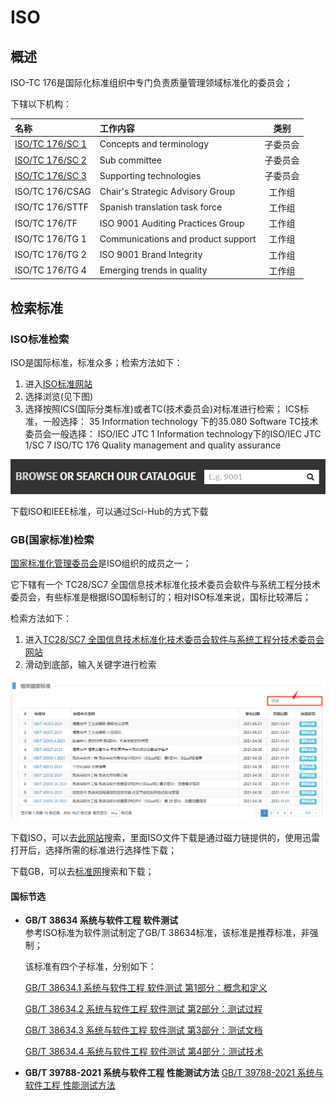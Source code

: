 # ISO

## 概述

ISO-TC 176是国际化标准组织中专门负责质量管理领域标准化的委员会；

下辖以下机构：

| 名称 | 工作内容 | 类别 |
| :--- | :--- | :---: |
| [ISO/TC 176/SC 1](https://www.iso.org/committee/53888.html) | Concepts and terminology | 子委员会 |
| [ISO/TC 176/SC 2](https://www.iso.org/committee/53896.html) | Sub committee | 子委员会 |
| [ISO/TC 176/SC 3](https://www.iso.org/committee/53934.html) | Supporting technologies | 子委员会 |
| ISO/TC 176/CSAG  | Chair's Strategic Advisory Group | 工作组 |
| ISO/TC 176/STTF  | Spanish translation task force | 工作组 |
| ISO/TC 176/TF  | ISO 9001 Auditing Practices Group | 工作组 |
| ISO/TC 176/TG 1  | Communications and product support | 工作组 |
| ISO/TC 176/TG 2  | ISO 9001 Brand Integrity | 工作组 |
| ISO/TC 176/TG 4  | Emerging trends in quality | 工作组 |

## 检索标准

### ISO标准检索

ISO是国际标准，标准众多；检索方法如下：

1. 进入[ISO标准网站](https://www.iso.org/standards.html)
2. 选择浏览\(见下图\)
3. 选择按照ICS\(国际分类标准\)或者TC\(技术委员会\)对标准进行检索； ICS标准，一般选择：         35 Information technology 下的35.080 Software TC技术委员会一般选择：        ISO/IEC JTC 1 Information technology下的ISO/IEC JTC 1/SC 7        ISO/TC 176 Quality management and quality assurance

![](../.gitbook/assets/image%20%284%29.png)

下载ISO和IEEE标准，可以通过Sci-Hub的方式下载

### GB\(国家标准\)检索

[国家标准化管理委员会](http://www.sac.gov.cn/)是ISO组织的成员之一；

它下辖有一个 TC28/SC7 全国信息技术标准化技术委员会软件与系统工程分技术委员会，有些标准是根据ISO国标制订的；相对ISO标准来说，国标比较滞后；

检索方法如下：

1. 进入[TC28/SC7 全国信息技术标准化技术委员会软件与系统工程分技术委员会网站 ](http://std.samr.gov.cn/search/orgDetailView?tcCode=TC28SC7)
2. 滑动到底部，输入关键字进行检索 

![&#x6807;&#x51C6;&#x68C0;&#x7D22;&#x754C;&#x9762;](../.gitbook/assets/image%20%2865%29.png)

下载ISO，可以去[此网站](http://snti.ru/snips_magnet09.htm)搜索，里面ISO文件下载是通过磁力链提供的，使用迅雷打开后，选择所需的标准进行选择性下载；

下载GB，可以去[标准网](https://www.biaozhun.org/)搜索和下载；

#### 国标节选

* **GB/T 38634 系统与软件工程 软件测试**  
  参考ISO标准为软件测试制定了GB/T 38634标准，该标准是推荐标准，非强制；

   该标准有四个子标准，分别如下：

  [GB/T 38634.1 系统与软件工程 软件测试 第1部分：概念和定义](http://std.samr.gov.cn/gb/search/gbDetailed?id=A47A713B75E614ABE05397BE0A0ABB25)

  [GB/T 38634.2 系统与软件工程 软件测试 第2部分：测试过程](http://std.samr.gov.cn/gb/search/gbDetailed?id=A47A713B75E414ABE05397BE0A0ABB25)

  [GB/T 38634.3 系统与软件工程 软件测试 第3部分：测试文档](http://std.samr.gov.cn/gb/search/gbDetailed?id=A47A713B763E14ABE05397BE0A0ABB25)

  [GB/T 38634.4 系统与软件工程 软件测试 第4部分：测试技术](http://std.samr.gov.cn/gb/search/gbDetailed?id=A47A713B763614ABE05397BE0A0ABB25)  

* **GB/T 39788-2021 系统与软件工程 性能测试方法** [GB/T 39788-2021 系统与软件工程 性能测试方法](http://std.samr.gov.cn/gb/search/gbDetailed?id=BD89DE8E07233D08E05397BE0A0A4FAD)

### 





